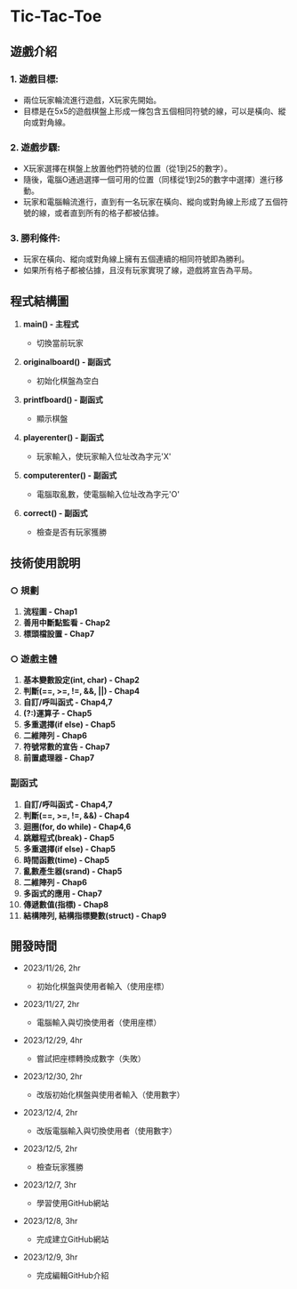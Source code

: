 # Tic-Tac-Toe

## 遊戲介紹

### 1. **遊戲目標:**
   - 兩位玩家輪流進行遊戲，X玩家先開始。
   - 目標是在5x5的遊戲棋盤上形成一條包含五個相同符號的線，可以是橫向、縱向或對角線。

### 2. **遊戲步驟:**
   - X玩家選擇在棋盤上放置他們符號的位置（從1到25的數字）。
   - 隨後，電腦O通過選擇一個可用的位置（同樣從1到25的數字中選擇）進行移動。
   - 玩家和電腦輪流進行，直到有一名玩家在橫向、縱向或對角線上形成了五個符號的線，或者直到所有的格子都被佔據。

### 3. **勝利條件:**
   - 玩家在橫向、縱向或對角線上擁有五個連續的相同符號即為勝利。
   - 如果所有格子都被佔據，且沒有玩家實現了線，遊戲將宣告為平局。

## 程式結構圖

1. **main() - 主程式**
   - 切換當前玩家

2. **originalboard() - 副函式**
   - 初始化棋盤為空白

3. **printfboard() - 副函式**
   - 顯示棋盤

4. **playerenter() - 副函式**
   - 玩家輸入，使玩家輸入位址改為字元'X'

5. **computerenter() - 副函式**
   - 電腦取亂數，使電腦輸入位址改為字元'O'

6. **correct() - 副函式**
   - 檢查是否有玩家獲勝

## 技術使用說明

### ○ 規劃
1. **流程圖 - Chap1**
2. **善用中斷點監看 - Chap2**
3. **標頭檔設置 - Chap7**

### ○ 遊戲主體
1. **基本變數設定(int, char) - Chap2**
2. **判斷(==, >=, !=, &&, ||) - Chap4**
3. **自訂/呼叫函式 - Chap4,7**
4. **(?:)運算子 - Chap5**
5. **多重選擇(if else) - Chap5**
6. **二維陣列 - Chap6**
7. **符號常數的宣告 - Chap7**
8. **前置處理器 - Chap7**

### 副函式
1. **自訂/呼叫函式 - Chap4,7**
2. **判斷(==, >=, !=, &&) - Chap4**
3. **迴圈(for, do while) - Chap4,6**
4. **跳離程式(break) - Chap5**
5. **多重選擇(if else) - Chap5**
6. **時間函數(time) - Chap5**
7. **亂數產生器(srand) - Chap5**
8. **二維陣列 - Chap6**
9. **多函式的應用 - Chap7**
10. **傳遞數值(指標) - Chap8**
11. **結構陣列, 結構指標變數(struct) - Chap9**

## 開發時間

- 2023/11/26, 2hr
  - 初始化棋盤與使用者輸入（使用座標）

- 2023/11/27, 2hr
  - 電腦輸入與切換使用者（使用座標）

- 2023/12/29, 4hr
  - 嘗試把座標轉換成數字（失敗）

- 2023/12/30, 2hr
  - 改版初始化棋盤與使用者輸入（使用數字）

- 2023/12/4, 2hr
  - 改版電腦輸入與切換使用者（使用數字）

- 2023/12/5, 2hr
  - 檢查玩家獲勝

- 2023/12/7, 3hr
  - 學習使用GitHub網站

- 2023/12/8, 3hr
  - 完成建立GitHub網站

- 2023/12/9, 3hr
  - 完成編輯GitHub介紹
